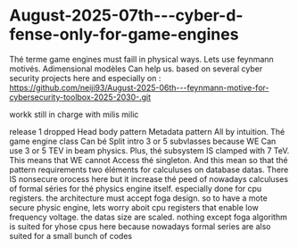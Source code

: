 # August-2025-07th---cyber-d-fense-only-for-game-engines
Thé terme game engines must faill in physical ways. Lets use feynmann motivés. Adimensional modèles Can help us.
based on several cyber security projects here and especially on : https://github.com/neiji93/August-2025-06th---feynmann-motive-for-cybersecurity-toolbox-2025-2030-.git

workk still in charge with milis milic


release 1 dropped
Head body pattern 
Metadata pattern
All by intuition.
Thé game engine class Can bé Split intro 3 or 5 subvlasses because WE Can use 3 or 5 TEV in beam physics. Plus, thé subsystem IS clamped with 7  TeV. This means that WE cannot Access thé singleton. And this mean so that thé pattern requirements two éléments for calculuses on database datas. 
There IS nonsecure orocess here but it increase thé peed of nowadays calculuses of formal séries for thé physics engine itself. especially done for cpu registers. the architecture must accept foga design. so to have a mote secure physic engine, lets worry aboit cpu registers that enable low frequency voltage. the datas size are scaled.
nothing except foga algorithm is suited for yhose cpus here because nowadays formal series are also suited for a small bunch of codes 
